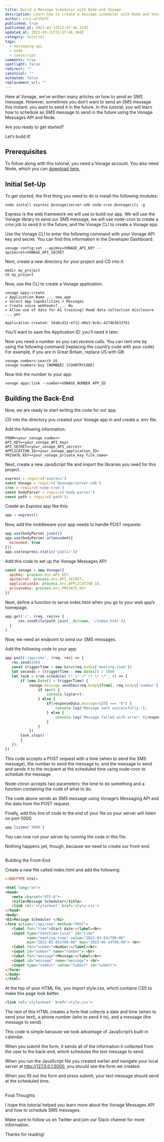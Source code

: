 ```yaml
---
title: Build a Message Scheduler with Node and Vonage
description: Learn how to create a message scheduler with Node and Vonage
author: cory-althoff
published: true
published_at: 2022-03-15T23:57:46.319Z
updated_at: 2022-03-15T23:57:46.360Z
category: tutorial
tags:
  - messaging-api
  - node
  - javascript
comments: true
spotlight: false
redirect: ""
canonical: ""
outdated: false
replacement_url: ""
---
```

Here at Vonage, we’ve written many articles on how to send an SMS message. However, sometimes you don’t want to send an SMS message this instant: you want to send it in the future. In this tutorial, you will learn how to schedule an SMS message to send in the future using the Vonage Messages API and Node.

 Are you ready to get started?

Let’s build it!

## Prerequisites

To follow along with this tutorial, you need a Vonage account. You also need Node, which you can [download here.](https://nodejs.org/en/download/)

## Initial Set-Up

To get started, the first thing you need to do is install the following modules: 

```
node install express @vonage/server-sdk node-cron @vonage/cli -g
```

Express is the web framework we will use to build our app. We will use the Vonage library to send our SMS message, we will use node-cron to create a cron job to send it in the future, and the Vonage CLI to create a Vonage app. 

Use the Vonage CLI to enter the following command with your Vonage API key and secret. You can find this information in the Developer Dashboard.

```
vonage config:set --apiKey=VONAGE_API_KEY --apiSecret=VONAGE_API_SECRET
```

Next, create a new directory for your project and CD into it:

```
mkdir my_project
CD my_project
```


Now, use the CLI to create a Vonage application.

```
vonage apps:create
✔ Application Name ... new_app
✔ Select App Capabilities > Messages
✔ Create voice webhooks? ... No
✔ Allow use of data for AI training? Read data collection disclosure  ... yes

Application created: 34abcd12-ef12-40e3-9c6c-4274b3633761
```


You'll want to save the Application ID: you'll need it later.

Now you need a number so you can receive calls. You can rent one by using the following command (replacing the country code with your code). For example, if you are in Great Britain, replace US with GB:

```
vonage numbers:search US
vonage numbers:buy [NUMBER] [COUNTRYCODE]
```


Now link the number to your app:

```
vonage apps:link --number=VONAGE_NUMBER APP_ID
```

## Building the Back-End

Now, we are ready to start writing the code for our app. 

CD into the directory you created your Vonage app in and create a .env file. 

Add the following information: 

```
FROM=<your_vonage_number>
API_KEY=<your_vonage_API_key>
API_SECRET=<your_vonage_API_secret>
APPLICATION_ID=<your_vonage_application_ID>
PRIVATE_KEY=<your_vonage_private_key_file_name>
```

Next, create a new JavaScript file and import the libraries you need for this project.

```javascript
express = require('express')
const Vonage = require('@vonage/server-sdk')
cron = require('node-cron')
const bodyParser = require('body-parser')
const path = require('path');
```


Create an Express app like this:

```javascript
app = express()
```


Now, add the middleware your app needs to handle POST requests:

```javascript
app.use(bodyParser.json())
app.use(bodyParser.urlencoded({
  extended: true
}))
app.use(express.static('public'))
```


Add this code to set up the Vonage Messages API:

```javascript
const vonage = new Vonage({
  apiKey: process.env.API_KEY,
  apiSecret: process.env.API_SECRET,
  applicationId: process.env.APPLICATION_ID,
  privateKey: process.env.PRIVATE_KEY
})
```


Next, define a function to serve index.html when you go to your web app’s homepage.

```javascript
app.get('/', (req, res)=> {
      res.sendFile(path.join(__dirname, '/index.html'))
  }
)
```


Now, we need an endpoint to send our SMS messages. 

Add the following code to your app:

```javascript
app.post('/api/sms', (req, res) => {
   res.send(200)
   const triggerTime = new Date(req.body\['meeting-time'])
   let seconds = (triggerTime - new Date()) / 1000
   let task = cron.schedule('\* \* \* \* \* \*', () => {
       if (new Date() > triggerTime) {
           vonage.message.sendSms(req.body\[from], req.body\['number'], req.body\['message'], (err, responseData) => {
               if (err) {
                   console.log(err);
               } else {
                   if(responseData.messages\[0] === "0") {
                       console.log("Message sent successfully.");
                   } else {
                       console.log(`Message failed with error: ${responseData.messages[0]['error-text']}`);
                   }
               }
           })
       task.stop()
       }
   });
})
```

This code accepts a POST request with a time (when to send the SMS message), the number to send the message to, and the message to send and sends it to the recipient at the scheduled time using node-cron to schedule the message.

Node-chron accepts two parameters: the time to do something and a function containing the code of what to do. 

The code above sends an SMS message using Vonage’s Messaging API and the data from the POST request. 

Finally, add this line of code to the end of your file so your server will listen on port 5000.  

```javascript
app.listen('5000')
```

You can now run your server by running the code in this file. 

Nothing happens yet, though, because we need to create our front-end. 

## 
Building the Front-End


Create a new file called index.html and add the following:

```html
<!DOCTYPE html>

<html lang="en">
<head>
   <meta charset="UTF-8">
   <title>Message Scheduler</title>
   <link rel='stylesheet' href='style.css'>
</head>
<body>
<h1>Message Scheduler </h1>
<form action="/api/sms" method="POST">
   <label for="time">Start date:</label><br>
   <input type="datetime-local" id="time"
          name="meeting-time" value="2022-03-03sT00:00"
          min="2022-03-03sT00:00" max="2023-06-14T00:00"> <br>
   <label for="number">Number:</label><br>
   <input id="number" name="number"> <br>
   <label for="message">Message:</label><br>
   <input id="message" name="message"> <br>
   <input type="submit" value="Submit" id="submit">
</form>
</body>
</html>
```


At the top of your HTML file, you import style.css, which contains CSS to make this page look better.

```html
<link rel='stylesheet' href='style.css'>
```


The rest of this HTML creates a form that collects a date and time (when to send your text), a phone number (who to send it to), and a message (the message to send). 

This code is simple because we took advantage of JavaScript’s built-in calendar. 

When you submit the form, it sends all of the information it collected from the user to the back-end, which schedules the text message to send.  

When you run the JavaScript file you created earlier and navigate your local server at http://127.0.0.1:5000, you should see the form we created.

When you fill out the form and press submit, your text message should send at the scheduled time. 

## 
Final Thoughts


I hope this tutorial helped you learn more about the Vonage Messages API and how to schedule SMS messages.

Make sure to follow us on Twitter and join our Slack channel for more information.

Thanks for reading!